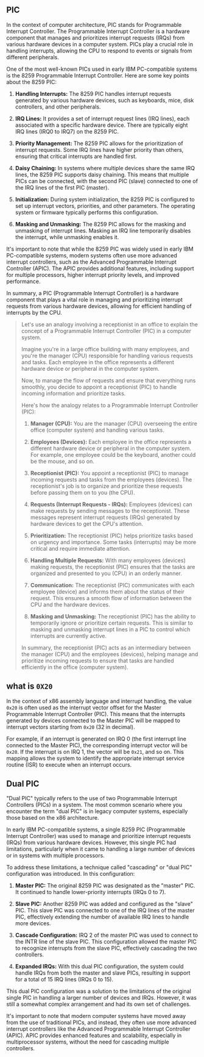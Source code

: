 ## PIC

In the context of computer architecture, PIC stands for Programmable Interrupt Controller. The Programmable Interrupt Controller is a hardware component that manages and prioritizes interrupt requests (IRQs) from various hardware devices in a computer system. PICs play a crucial role in handling interrupts, allowing the CPU to respond to events or signals from different peripherals.

One of the most well-known PICs used in early IBM PC-compatible systems is the 8259 Programmable Interrupt Controller. Here are some key points about the 8259 PIC:

1. **Handling Interrupts:** The 8259 PIC handles interrupt requests generated by various hardware devices, such as keyboards, mice, disk controllers, and other peripherals.

2. **IRQ Lines:** It provides a set of interrupt request lines (IRQ lines), each associated with a specific hardware device. There are typically eight IRQ lines (IRQ0 to IRQ7) on the 8259 PIC.

3. **Priority Management:** The 8259 PIC allows for the prioritization of interrupt requests. Some IRQ lines have higher priority than others, ensuring that critical interrupts are handled first.

4. **Daisy Chaining:** In systems where multiple devices share the same IRQ lines, the 8259 PIC supports daisy chaining. This means that multiple PICs can be connected, with the second PIC (slave) connected to one of the IRQ lines of the first PIC (master).

5. **Initialization:** During system initialization, the 8259 PIC is configured to set up interrupt vectors, priorities, and other parameters. The operating system or firmware typically performs this configuration.

6. **Masking and Unmasking:** The 8259 PIC allows for the masking and unmasking of interrupt lines. Masking an IRQ line temporarily disables the interrupt, while unmasking enables it.

It's important to note that while the 8259 PIC was widely used in early IBM PC-compatible systems, modern systems often use more advanced interrupt controllers, such as the Advanced Programmable Interrupt Controller (APIC). The APIC provides additional features, including support for multiple processors, higher interrupt priority levels, and improved performance.

In summary, a PIC (Programmable Interrupt Controller) is a hardware component that plays a vital role in managing and prioritizing interrupt requests from various hardware devices, allowing for efficient handling of interrupts by the CPU.



> Let's use an analogy involving a receptionist in an office
> to explain the concept of a Programmable Interrupt Controller (PIC) in
> a computer system.
> 
> Imagine you're in a large office building with many employees, and
> you're the manager (CPU) responsible for handling various requests and
> tasks. Each employee in the office represents a different hardware
> device or peripheral in the computer system.
> 
> Now, to manage the flow of requests and ensure that everything runs
> smoothly, you decide to appoint a receptionist (PIC) to handle
> incoming information and prioritize tasks.
> 
> Here's how the analogy relates to a Programmable Interrupt Controller
> (PIC):
> 
> 1. **Manager (CPU):** You are the manager (CPU) overseeing the entire office (computer system) and handling various tasks.
> 
> 2. **Employees (Devices):** Each employee in the office represents a different hardware device or peripheral in the computer system. For
> example, one employee could be the keyboard, another could be the
> mouse, and so on.
> 
> 3. **Receptionist (PIC):** You appoint a receptionist (PIC) to manage incoming requests and tasks from the employees (devices). The
> receptionist's job is to organize and prioritize these requests before
> passing them on to you (the CPU).
> 
> 4. **Requests (Interrupt Requests - IRQs):** Employees (devices) can make requests by sending messages to the receptionist. These messages
> represent interrupt requests (IRQs) generated by hardware devices to
> get the CPU's attention.
> 
> 5. **Prioritization:** The receptionist (PIC) helps prioritize tasks based on urgency and importance. Some tasks (interrupts) may be more
> critical and require immediate attention.
> 
> 6. **Handling Multiple Requests:** With many employees (devices) making requests, the receptionist (PIC) ensures that the tasks are
> organized and presented to you (CPU) in an orderly manner.
> 
> 7. **Communication:** The receptionist (PIC) communicates with each employee (device) and informs them about the status of their request.
> This ensures a smooth flow of information between the CPU and the
> hardware devices.
> 
> 8. **Masking and Unmasking:** The receptionist (PIC) has the ability to temporarily ignore or prioritize certain requests. This is similar
> to masking and unmasking interrupt lines in a PIC to control which
> interrupts are currently active.
> 
> In summary, the receptionist (PIC) acts as an intermediary between the
> manager (CPU) and the employees (devices), helping manage and
> prioritize incoming requests to ensure that tasks are handled
> efficiently in the office (computer system).





## what is `0X20`
In the context of x86 assembly language and interrupt handling, the value `0x20` is often used as the interrupt vector offset for the Master Programmable Interrupt Controller (PIC).
This means that the interrupts generated by devices connected to the Master PIC will be mapped to interrupt vectors starting from `0x20` (32 in decimal).<br/>

For example, if an interrupt is generated on IRQ 0 (the first interrupt line connected to the Master PIC), the corresponding interrupt vector will be `0x20`.
If the interrupt is on IRQ 1, the vector will be `0x21`, and so on. This mapping allows the system to identify the appropriate interrupt service routine (ISR) to execute when an interrupt occurs.


## Dual PIC

"Dual PIC" typically refers to the use of two Programmable Interrupt Controllers (PICs) in a system. The most common scenario where you encounter the term "dual PIC" is in legacy computer systems, especially those based on the x86 architecture.

In early IBM PC-compatible systems, a single 8259 PIC (Programmable Interrupt Controller) was used to manage and prioritize interrupt requests (IRQs) from various hardware devices. However, this single PIC had limitations, particularly when it came to handling a large number of devices or in systems with multiple processors.

To address these limitations, a technique called "cascading" or "dual PIC" configuration was introduced. In this configuration:

1. **Master PIC:** The original 8259 PIC was designated as the "master" PIC. It continued to handle lower-priority interrupts (IRQs 0 to 7).

2. **Slave PIC:** Another 8259 PIC was added and configured as the "slave" PIC. This slave PIC was connected to one of the IRQ lines of the master PIC, effectively extending the number of available IRQ lines to handle more devices.

3. **Cascade Configuration:** IRQ 2 of the master PIC was used to connect to the INTR line of the slave PIC. This configuration allowed the master PIC to recognize interrupts from the slave PIC, effectively cascading the two controllers.

4. **Expanded IRQs:** With this dual PIC configuration, the system could handle IRQs from both the master and slave PICs, resulting in support for a total of 15 IRQ lines (IRQs 0 to 15).

This dual PIC configuration was a solution to the limitations of the original single PIC in handling a larger number of devices and IRQs. However, it was still a somewhat complex arrangement and had its own set of challenges.

It's important to note that modern computer systems have moved away from the use of traditional PICs, and instead, they often use more advanced interrupt controllers like the Advanced Programmable Interrupt Controller (APIC). APIC provides enhanced features and scalability, especially in multiprocessor systems, without the need for cascading multiple controllers.
